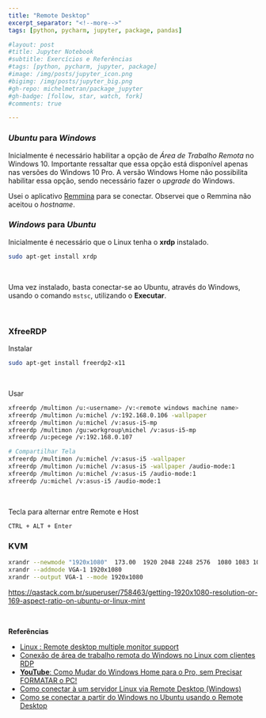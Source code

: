 ```yaml
---
title: "Remote Desktop"
excerpt_separator: "<!--more-->"
tags: [python, pycharm, jupyter, package, pandas]

#layout: post
#title: Jupyter Notebook
#subtitle: Exercícios e Referências
#tags: [python, pycharm, jupyter, package]
#image: /img/posts/jupyter_icon.png
#bigimg: /img/posts/jupyter_big.png
#gh-repo: michelmetran/package_jupyter
#gh-badge: [follow, star, watch, fork]
#comments: true

---
```


<!--more-->

### *Ubuntu* para *Windows*

Inicialmente é necessário habilitar a opção de *Área de Trabalho Remota* no Windows 10. Importante ressaltar que essa opção está disponível apenas nas versões do Windows 10 Pro.  A versão Windows Home não possibilita habilitar essa opção, sendo necessário fazer o *upgrade* do Windows.

Usei o aplicativo [Remmina](https://remmina.org/) para se conectar. Observei que o Remmina não aceitou o *hostname*.

### *Windows* para *Ubuntu*

Inicialmente é necessário que o Linux tenha o **xrdp** instalado.

```bash
sudo apt-get install xrdp
```

<br>

Uma vez instalado, basta conectar-se ao Ubuntu, através do Windows, usando o comando ```mstsc```, utilizando o **Executar**.

<br>

### XfreeRDP

Instalar

```bash
sudo apt-get install freerdp2-x11
```
<br>

Usar

```bash
xfreerdp /multimon /u:<username> /v:<remote windows machine name>
xfreerdp /multimon /u:michel /v:192.168.0.106 -wallpaper
xfreerdp /multimon /u:michel /v:asus-i5-mp
xfreerdp /multimon /gu:workgroup\michel /v:asus-i5-mp
xfreerdp /u:pecege /v:192.168.0.107

# Compartilhar Tela
xfreerdp /multimon /u:michel /v:asus-i5 -wallpaper
xfreerdp /multimon /u:michel /v:asus-i5 -wallpaper /audio-mode:1
xfreerdp /multimon /u:michel /v:asus-i5 /audio-mode:1
xfreerdp /u:michel /v:asus-i5 /audio-mode:1

```

<br>

Tecla para alternar entre Remote e Host

```
CTRL + ALT + Enter
```



### KVM

```bash
xrandr --newmode "1920x1080"  173.00  1920 2048 2248 2576  1080 1083 1088 1120 -hsync +vsync
xrandr --addmode VGA-1 1920x1080
xrandr --output VGA-1 --mode 1920x1080
```

https://qastack.com.br/superuser/758463/getting-1920x1080-resolution-or-169-aspect-ratio-on-ubuntu-or-linux-mint

<br>

**Referências**

- [Linux : Remote desktop multiple monitor support](https://medium.com/analytics-vidhya/linux-remote-desktop-multiple-monitor-support-840974e9eb73)
- [Conexão de área de trabalho remota do Windows no Linux com clientes RDP](https://kamarada.github.io/pt/2020/04/11/conexao-de-area-de-trabalho-remota-do-windows-no-linux-com-clientes-rdp/#.XzaSuxlv_AI)
- [**YouTube**: Como Mudar do Windows Home para o Pro, sem Precisar FORMATAR o PC!](https://www.youtube.com/watch?v=uAW83G0Vxis)
- [Como conectar à um servidor Linux via Remote Desktop (Windows)](https://medium.com/@fabianosarmento/como-conectar-%C3%A0-um-servidor-linux-via-remote-desktop-windows-aa5ce95405e8)
- [Como se conectar a partir do Windows no Ubuntu usando o Remote Desktop](https://www.vivaolinux.com.br/dica/Como-se-conectar-a-partir-do-Windows-no-Ubuntu-usando-o-Remote-Desktop)

